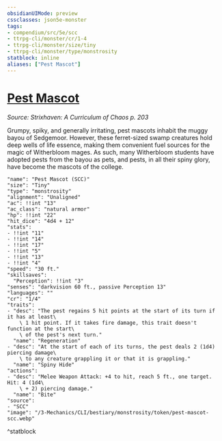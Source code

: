 ```yaml
---
obsidianUIMode: preview
cssclasses: json5e-monster
tags:
- compendium/src/5e/scc
- ttrpg-cli/monster/cr/1-4
- ttrpg-cli/monster/size/tiny
- ttrpg-cli/monster/type/monstrosity
statblock: inline
aliases: ["Pest Mascot"]
---
```

# [Pest Mascot](3-Mechanics\CLI\bestiary\monstrosity/pest-mascot-scc.md)
*Source: Strixhaven: A Curriculum of Chaos p. 203*  

Grumpy, spiky, and generally irritating, pest mascots inhabit the muggy bayou of Sedgemoor. However, these ferret-sized swamp creatures hold deep wells of life essence, making them convenient fuel sources for the magic of Witherbloom mages. As such, many Witherbloom students have adopted pests from the bayou as pets, and pests, in all their spiny glory, have become the mascots of the college.

```statblock
"name": "Pest Mascot (SCC)"
"size": "Tiny"
"type": "monstrosity"
"alignment": "Unaligned"
"ac": !!int "13"
"ac_class": "natural armor"
"hp": !!int "22"
"hit_dice": "4d4 + 12"
"stats":
- !!int "11"
- !!int "14"
- !!int "17"
- !!int "5"
- !!int "13"
- !!int "4"
"speed": "30 ft."
"skillsaves":
  "Perception": !!int "3"
"senses": "darkvision 60 ft., passive Perception 13"
"languages": ""
"cr": "1/4"
"traits":
- "desc": "The pest regains 5 hit points at the start of its turn if it has at least\
    \ 1 hit point. If it takes fire damage, this trait doesn't function at the start\
    \ of the pest's next turn."
  "name": "Regeneration"
- "desc": "At the start of each of its turns, the pest deals 2 (1d4) piercing damage\
    \ to any creature grappling it or that it is grappling."
  "name": "Spiny Hide"
"actions":
- "desc": "Melee Weapon Attack: +4 to hit, reach 5 ft., one target. Hit: 4 (1d4\
    \ + 2) piercing damage."
  "name": "Bite"
"source":
- "SCC"
"image": "/3-Mechanics/CLI/bestiary/monstrosity/token/pest-mascot-scc.webp"
```
^statblock